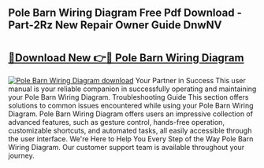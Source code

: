 ## Pole Barn Wiring Diagram Free Pdf Download - Part-2Rz New Repair Owner Guide DnwNV

# <h2><a href="http://dfttmh.blite.top/?on=Pole+Barn+Wiring+Diagram">🔗Download New 👉🔴 Pole Barn Wiring Diagram</a></h2>

[![Pole Barn Wiring Diagram download](https://i.imgur.com/lujVjoI.png)](http://dfttmh.blite.top/?on=Pole+Barn+Wiring+Diagram)
Your Partner in Success This user manual is your reliable companion in successfully operating and maintaining your Pole Barn Wiring Diagram. Troubleshooting Guide This section offers solutions to common issues encountered while using your Pole Barn Wiring Diagram. Pole Barn Wiring Diagram offers users an impressive collection of advanced features, such as gesture control, hands-free operation, customizable shortcuts, and automated tasks, all easily accessible through the user interface. We're Here to Help You Every Step of the Way Pole Barn Wiring Diagram. Our customer support team is available throughout your journey.
